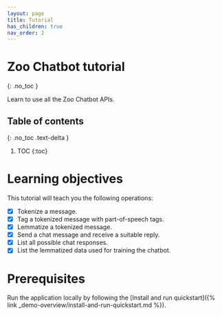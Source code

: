 ```yaml
---
layout: page
title: Tutorial
has_children: true
nav_order: 2
---
```


# Zoo Chatbot tutorial
{: .no_toc }

Learn to use all the Zoo Chatbot APIs.

## Table of contents
{: .no_toc .text-delta }

1. TOC
{:toc}

# Learning objectives

This tutorial will teach you the following operations:

* [x] Tokenize a message.
* [x] Tag a tokenized message with part-of-speech tags.
* [x] Lemmatize a tokenized message.
* [x] Send a chat message and receive a suitable reply.
* [x] List all possible chat responses.
* [x] List the lemmatized data used for training the chatbot.

# Prerequisites

Run the application locally by following the
[Install and run quickstart]({% link _demo-overview/install-and-run-quickstart.md %}).
